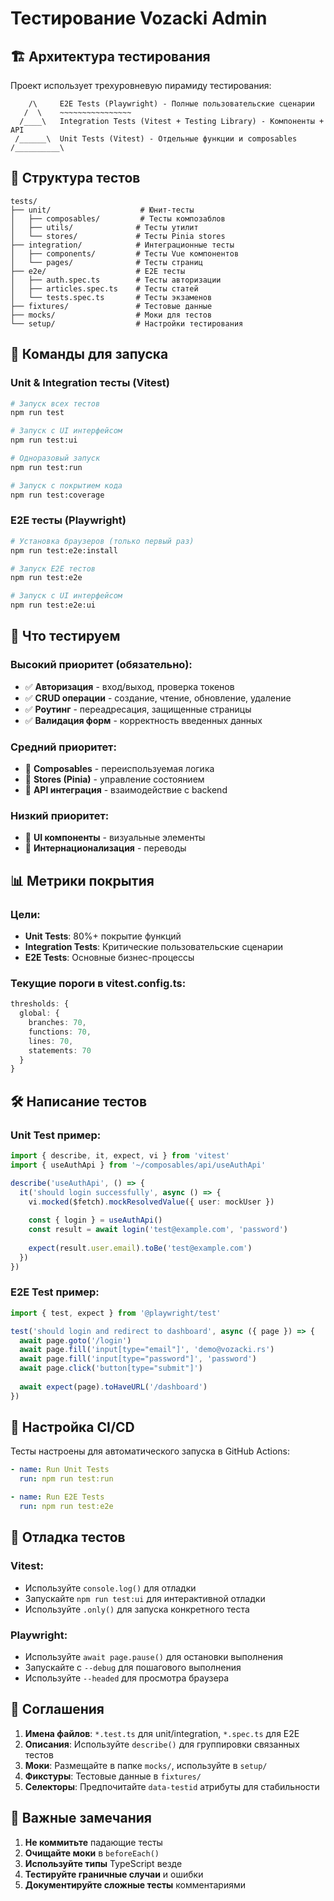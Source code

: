 # Тестирование Vozacki Admin

## 🏗️ Архитектура тестирования

Проект использует трехуровневую пирамиду тестирования:

```
    /\     E2E Tests (Playwright) - Полные пользовательские сценарии
   /  \    ~~~~~~~~~~~~~~~~
  /____\   Integration Tests (Vitest + Testing Library) - Компоненты + API
 /______\  Unit Tests (Vitest) - Отдельные функции и composables
/__________\
```

## 📁 Структура тестов

```
tests/
├── unit/                    # Юнит-тесты
│   ├── composables/         # Тесты композаблов
│   ├── utils/              # Тесты утилит
│   └── stores/             # Тесты Pinia stores
├── integration/            # Интеграционные тесты
│   ├── components/         # Тесты Vue компонентов
│   └── pages/              # Тесты страниц
├── e2e/                    # E2E тесты
│   ├── auth.spec.ts        # Тесты авторизации
│   ├── articles.spec.ts    # Тесты статей
│   └── tests.spec.ts       # Тесты экзаменов
├── fixtures/               # Тестовые данные
├── mocks/                  # Моки для тестов
└── setup/                  # Настройки тестирования
```

## 🚀 Команды для запуска

### Unit & Integration тесты (Vitest)
```bash
# Запуск всех тестов
npm run test

# Запуск с UI интерфейсом
npm run test:ui

# Одноразовый запуск
npm run test:run

# Запуск с покрытием кода
npm run test:coverage
```

### E2E тесты (Playwright)
```bash
# Установка браузеров (только первый раз)
npm run test:e2e:install

# Запуск E2E тестов
npm run test:e2e

# Запуск с UI интерфейсом
npm run test:e2e:ui
```

## 🎯 Что тестируем

### Высокий приоритет (обязательно):
- ✅ **Авторизация** - вход/выход, проверка токенов
- ✅ **CRUD операции** - создание, чтение, обновление, удаление
- ✅ **Роутинг** - переадресация, защищенные страницы
- ✅ **Валидация форм** - корректность введенных данных

### Средний приоритет:
- 🔄 **Composables** - переиспользуемая логика
- 🔄 **Stores (Pinia)** - управление состоянием
- 🔄 **API интеграция** - взаимодействие с backend

### Низкий приоритет:
- 🔄 **UI компоненты** - визуальные элементы
- 🔄 **Интернационализация** - переводы

## 📊 Метрики покрытия

### Цели:
- **Unit Tests**: 80%+ покрытие функций
- **Integration Tests**: Критические пользовательские сценарии
- **E2E Tests**: Основные бизнес-процессы

### Текущие пороги в vitest.config.ts:
```typescript
thresholds: {
  global: {
    branches: 70,
    functions: 70,
    lines: 70,
    statements: 70
  }
}
```

## 🛠️ Написание тестов

### Unit Test пример:
```typescript
import { describe, it, expect, vi } from 'vitest'
import { useAuthApi } from '~/composables/api/useAuthApi'

describe('useAuthApi', () => {
  it('should login successfully', async () => {
    vi.mocked($fetch).mockResolvedValue({ user: mockUser })
    
    const { login } = useAuthApi()
    const result = await login('test@example.com', 'password')
    
    expect(result.user.email).toBe('test@example.com')
  })
})
```

### E2E Test пример:
```typescript
import { test, expect } from '@playwright/test'

test('should login and redirect to dashboard', async ({ page }) => {
  await page.goto('/login')
  await page.fill('input[type="email"]', 'demo@vozacki.rs')
  await page.fill('input[type="password"]', 'password')
  await page.click('button[type="submit"]')
  
  await expect(page).toHaveURL('/dashboard')
})
```

## 🔧 Настройка CI/CD

Тесты настроены для автоматического запуска в GitHub Actions:

```yaml
- name: Run Unit Tests
  run: npm run test:run

- name: Run E2E Tests  
  run: npm run test:e2e
```

## 🐛 Отладка тестов

### Vitest:
- Используйте `console.log()` для отладки
- Запускайте `npm run test:ui` для интерактивной отладки
- Используйте `.only()` для запуска конкретного теста

### Playwright:
- Используйте `await page.pause()` для остановки выполнения
- Запускайте с `--debug` для пошагового выполнения
- Используйте `--headed` для просмотра браузера

## 📝 Соглашения

1. **Имена файлов**: `*.test.ts` для unit/integration, `*.spec.ts` для E2E
2. **Описания**: Используйте `describe()` для группировки связанных тестов
3. **Моки**: Размещайте в папке `mocks/`, используйте в `setup/`
4. **Фикстуры**: Тестовые данные в `fixtures/`
5. **Селекторы**: Предпочитайте `data-testid` атрибуты для стабильности

## 🚨 Важные замечания

1. **Не коммитьте** падающие тесты
2. **Очищайте моки** в `beforeEach()`
3. **Используйте типы** TypeScript везде
4. **Тестируйте граничные случаи** и ошибки
5. **Документируйте сложные тесты** комментариями 